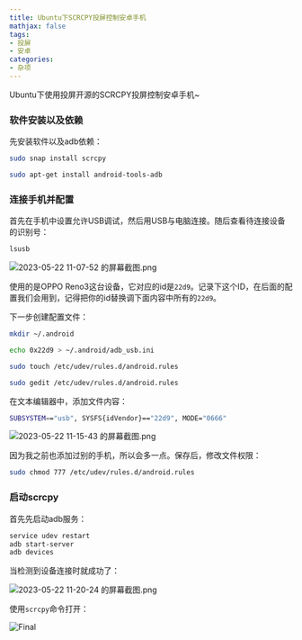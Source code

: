 ```yaml
---
title: Ubuntu下SCRCPY投屏控制安卓手机
mathjax: false
tags:
- 投屏
- 安卓
categories:
- 杂项
---
```


Ubuntu下使用投屏开源的SCRCPY投屏控制安卓手机~

<!--more-->

### 软件安装以及依赖

先安装软件以及adb依赖：

```bash
sudo snap install scrcpy

sudo apt-get install android-tools-adb
```

### 连接手机并配置

首先在手机中设置允许USB调试，然后用USB与电脑连接。随后查看待连接设备的识别号：

```bash
lsusb
```

![2023-05-22 11-07-52 的屏幕截图.png](https://s2.loli.net/2023/05/19/KOelZMHGpqSPgX7.png)

使用的是OPPO Reno3这台设备，它对应的id是`22d9`。记录下这个ID，在后面的配置我们会用到，记得把你的id替换调下面内容中所有的`22d9`。

下一步创建配置文件：

```bash
mkdir ~/.android

echo 0x22d9 > ~/.android/adb_usb.ini

sudo touch /etc/udev/rules.d/android.rules

sudo gedit /etc/udev/rules.d/android.rules
```

在文本编辑器中，添加文件内容：

```bash
SUBSYSTEM=="usb", SYSFS{idVendor}=="22d9", MODE="0666"
```

![2023-05-22 11-15-43 的屏幕截图.png](https://s2.loli.net/2023/05/19/pnyjJXxufZI1EHL.png)

因为我之前也添加过别的手机，所以会多一点。保存后，修改文件权限：

```bash
sudo chmod 777 /etc/udev/rules.d/android.rules
```

### 启动scrcpy

首先先启动adb服务：

```bash
service udev restart
adb start-server
adb devices
```

当检测到设备连接时就成功了：

![2023-05-22 11-20-24 的屏幕截图.png](https://s2.loli.net/2023/05/19/tnhTb6xSR9ymUJX.png)

使用`scrcpy`命令打开：

![Final](https://s2.loli.net/2023/05/19/EY3AJLtiV5am1Fh.png)
